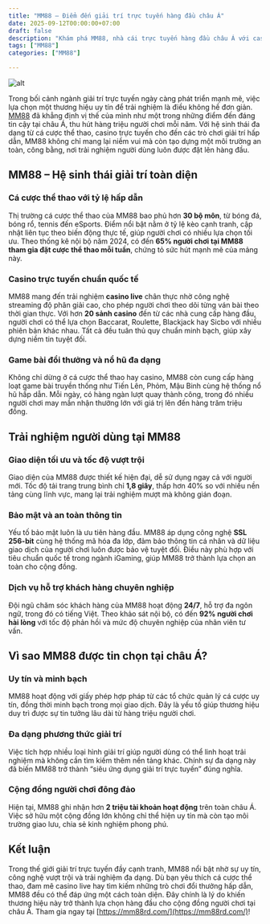 ```yaml
---
title: "MM88 – Điểm đến giải trí trực tuyến hàng đầu châu Á"
date: 2025-09-12T00:00:00+07:00
draft: false
description: "Khám phá MM88, nhà cái trực tuyến hàng đầu châu Á với casino live, cá cược thể thao, game bài đổi thưởng, mang đến trải nghiệm công bằng và an toàn."
tags: ["MM88"]
categories: ["MM88"]

---
```

![alt](https://mm88rd.com/wp-content/uploads/2025/09/mm88rd.com-banner.webp)


Trong bối cảnh ngành giải trí trực tuyến ngày càng phát triển mạnh mẽ, việc lựa chọn một thương hiệu uy tín để trải nghiệm là điều không hề đơn giản. [MM88](https://mm88rd.com/) đã khẳng định vị thế của mình như một trong những điểm đến đáng tin cậy tại châu Á, thu hút hàng triệu người chơi mỗi năm. Với hệ sinh thái đa dạng từ cá cược thể thao, casino trực tuyến cho đến các trò chơi giải trí hấp dẫn, MM88 không chỉ mang lại niềm vui mà còn tạo dựng một môi trường an toàn, công bằng, nơi trải nghiệm người dùng luôn được đặt lên hàng đầu.

## MM88 – Hệ sinh thái giải trí toàn diện

### Cá cược thể thao với tỷ lệ hấp dẫn

Thị trường cá cược thể thao của MM88 bao phủ hơn **30 bộ môn**, từ bóng đá, bóng rổ, tennis đến eSports. Điểm nổi bật nằm ở tỷ lệ kèo cạnh tranh, cập nhật liên tục theo biến động thực tế, giúp người chơi có nhiều lựa chọn tối ưu. Theo thống kê nội bộ năm 2024, có đến **65% người chơi tại MM88 tham gia đặt cược thể thao mỗi tuần**, chứng tỏ sức hút mạnh mẽ của mảng này.

### Casino trực tuyến chuẩn quốc tế

MM88 mang đến trải nghiệm **casino live** chân thực nhờ công nghệ streaming độ phân giải cao, cho phép người chơi theo dõi từng ván bài theo thời gian thực. Với hơn **20 sảnh casino** đến từ các nhà cung cấp hàng đầu, người chơi có thể lựa chọn Baccarat, Roulette, Blackjack hay Sicbo với nhiều phiên bản khác nhau. Tất cả đều tuân thủ quy chuẩn minh bạch, giúp xây dựng niềm tin tuyệt đối.

### Game bài đổi thưởng và nổ hũ đa dạng

Không chỉ dừng ở cá cược thể thao hay casino, MM88 còn cung cấp hàng loạt game bài truyền thống như Tiến Lên, Phỏm, Mậu Binh cùng hệ thống nổ hũ hấp dẫn. Mỗi ngày, có hàng ngàn lượt quay thành công, trong đó nhiều người chơi may mắn nhận thưởng lớn với giá trị lên đến hàng trăm triệu đồng.

## Trải nghiệm người dùng tại MM88

### Giao diện tối ưu và tốc độ vượt trội

Giao diện của MM88 được thiết kế hiện đại, dễ sử dụng ngay cả với người mới. Tốc độ tải trang trung bình chỉ **1,8 giây**, thấp hơn 40% so với nhiều nền tảng cùng lĩnh vực, mang lại trải nghiệm mượt mà không gián đoạn.

### Bảo mật và an toàn thông tin

Yếu tố bảo mật luôn là ưu tiên hàng đầu. MM88 áp dụng công nghệ **SSL 256-bit** cùng hệ thống mã hóa đa lớp, đảm bảo thông tin cá nhân và dữ liệu giao dịch của người chơi luôn được bảo vệ tuyệt đối. Điều này phù hợp với tiêu chuẩn quốc tế trong ngành iGaming, giúp MM88 trở thành lựa chọn an toàn cho cộng đồng.

### Dịch vụ hỗ trợ khách hàng chuyên nghiệp

Đội ngũ chăm sóc khách hàng của MM88 hoạt động **24/7**, hỗ trợ đa ngôn ngữ, trong đó có tiếng Việt. Theo khảo sát nội bộ, có đến **92% người chơi hài lòng** với tốc độ phản hồi và mức độ chuyên nghiệp của nhân viên tư vấn.

## Vì sao MM88 được tin chọn tại châu Á?

### Uy tín và minh bạch

MM88 hoạt động với giấy phép hợp pháp từ các tổ chức quản lý cá cược uy tín, đồng thời minh bạch trong mọi giao dịch. Đây là yếu tố giúp thương hiệu duy trì được sự tin tưởng lâu dài từ hàng triệu người chơi.

### Đa dạng phương thức giải trí

Việc tích hợp nhiều loại hình giải trí giúp người dùng có thể linh hoạt trải nghiệm mà không cần tìm kiếm thêm nền tảng khác. Chính sự đa dạng này đã biến MM88 trở thành “siêu ứng dụng giải trí trực tuyến” đúng nghĩa.

### Cộng đồng người chơi đông đảo

Hiện tại, MM88 ghi nhận hơn **2 triệu tài khoản hoạt động** trên toàn châu Á. Việc sở hữu một cộng đồng lớn không chỉ thể hiện uy tín mà còn tạo môi trường giao lưu, chia sẻ kinh nghiệm phong phú.

## Kết luận

Trong thế giới giải trí trực tuyến đầy cạnh tranh, MM88 nổi bật nhờ sự uy tín, công nghệ vượt trội và trải nghiệm đa dạng. Dù bạn yêu thích cá cược thể thao, đam mê casino live hay tìm kiếm những trò chơi đổi thưởng hấp dẫn, MM88 đều có thể đáp ứng một cách toàn diện. Đây chính là lý do khiến thương hiệu này trở thành lựa chọn hàng đầu cho cộng đồng người chơi tại châu Á. Tham gia ngay tại [https://mm88rd.com/](https://mm88rd.com/)!